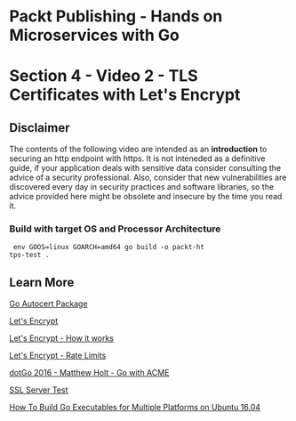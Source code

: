 # Packt Publishing - Hands on Microservices with Go
# Section 4 - Video 2 - TLS Certificates with Let's Encrypt

## Disclaimer

The contents of the following video are intended as an **introduction** to securing an http endpoint with https. It is not inteneded as a definitive guide, if your application deals with sensitive data consider consulting the advice of a security professional. Also, consider that new vulnerabilities are discovered every day in security practices and software libraries, so the advice provided here might be obsolete and insecure by the time you read it.

### Build with target OS and Processor Architecture

```
 env GOOS=linux GOARCH=amd64 go build -o packt-ht
tps-test .

```

## Learn More

[Go Autocert Package](golang.org/x/crypto/acme/autocert)

[Let's Encrypt](https://letsencrypt.org/)

[Let's Encrypt - How it works](https://letsencrypt.org/how-it-works/)

[Let's Encrypt - Rate Limits](https://letsencrypt.org/docs/rate-limits/)

[dotGo 2016 - Matthew Holt - Go with ACME](https://www.youtube.com/watch?v=KdX51QJWQTA)

[SSL Server Test](https://www.ssllabs.com/ssltest/)

[How To Build Go Executables for Multiple Platforms on Ubuntu 16.04](https://www.digitalocean.com/community/tutorials/how-to-build-go-executables-for-multiple-platforms-on-ubuntu-16-04)


